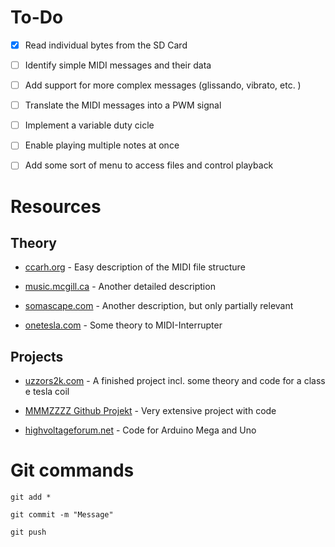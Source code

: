 # To-Do

- [x] Read individual bytes from the SD Card
- [ ] Identify simple MIDI messages and their data
- [ ] Add support for more complex messages (glissando, vibrato, etc. )
- [ ] Translate the MIDI messages into a PWM signal
- [ ] Implement a variable duty cicle
- [ ] Enable playing multiple notes at once
- [ ] Add some sort of menu to access files and control playback


# Resources

## Theory

* [ccarh.org](http://www.ccarh.org/courses/253/handout/smf/) - Easy description of the MIDI file structure

* [music.mcgill.ca](http://www.music.mcgill.ca/~ich/classes/mumt306/StandardMIDIfileformat.html) - Another detailed description

* [somascape.com](http://www.somascape.org/midi/tech/mfile.html) - Another description, but only partially relevant

* [onetesla.com](http://onetesla.com/tesla-coil-faq) - Some theory to MIDI-Interrupter


## Projects

* [uzzors2k.com](http://uzzors2k.com/index.php?page=midiinterrupter) - A finished project incl. some theory and code for a class e tesla coil

* [MMMZZZZ Github Projekt](https://github.com/MMMZZZZ/Syntherrupter/tree/dev/Documentation/Wiki#readme) - Very extensive project with code

* [highvoltageforum.net](https://highvoltageforum.net/index.php?topic=105.msg557#msg557) - Code for Arduino Mega and Uno


# Git commands

`git add *`

`git commit -m "Message"`

`git push`
